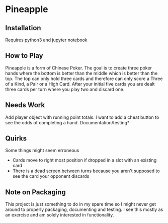 # Pineapple


## Installation
Requires python3 and jupyter notebook

## How to Play
Pineapple is a form of Chinese Poker. The goal is to create three poker hands where the bottom is better than the middle which is better than the top. The top can only hold three cards and therefore can only score a Three of a Kind, a Pair or a High Card. After your initial five cards you are dealt three cards per turn where you play two and discard one.


## Needs Work
Add player object with running point totals. I want to add a cheat button to see the odds of completing a hand. Documentation/testing*


## Quirks
Some things might seem erroneous
- Cards move to right most position if dropped in a slot with an existing card
- There is a dead screen between turns because you aren't supposed to see the card your opponent discards


## Note on Packaging
This project is just something to do in my spare time so I might never get around to properly packaging, documenting and testing. I see this mostly as an exercise and am solely interested in functionality.
